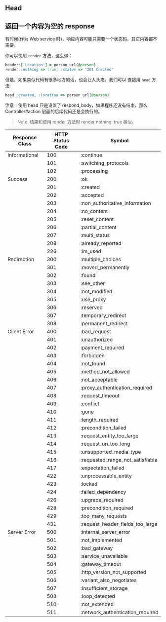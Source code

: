 ## Head

## 返回一个内容为空的 response

有时候(作为 Web service 时)，响应内容可能只需要一个状态码，其它内容都不需要。

你可以使用 `render` 方法，这么做：

```ruby
headers['Location'] = person_url(@person)
render :nothing => true, :status => "201 Created"
```

但是，如果类似代码有很多地方的话，也会让人头疼。我们可以
直接用 `head` 方法:

```ruby
head :created, :location => person_url(@person)
```

注意：使用 head 只是设置了 respond_body，如果程序还没有结束，那么 Controller#action 层面的后续代码还是会执行的。

> Note: 结果和使用 render 方法时 render nothing: true 类似。

|Response Class | HTTP Status Code |	Symbol |
|--|--|--|
|Informational|	100|	:continue|
||101 |	:switching_protocols |
||102 |	:processing |
|Success |	200 |	:ok
||201 |	:created |
| |202 |	:accepted |
| |203 |	:non_authoritative_information |
| |204 |	:no_content |
| |205 |	:reset_content |
| |206 |	:partial_content |
| |207 |	:multi_status |
| |208 |	:already_reported |
| |226 |	:im_used |
|Redirection |	300 |	:multiple_choices
| |301 |	:moved_permanently |
| |302 |	:found |
| |303 |	:see_other |
| |304 |	:not_modified |
| |305 |	:use_proxy |
| |306 |	:reserved |
| |307 |	:temporary_redirect |
| |308 |	:permanent_redirect |
|Client Error |	400	| :bad_request
||401 |	:unauthorized |
||402 |	:payment_required |
||403 |	:forbidden |
||404 |	:not_found |
||405 |	:method_not_allowed |
||406 |	:not_acceptable |
||407 |	:proxy_authentication_required |
||408 |	:request_timeout |
||409 |	:conflict |
||410 |	:gone |
||411 |	:length_required |
||412 |	:precondition_failed |
||413 |	:request_entity_too_large |
||414 |	:request_uri_too_long |
||415 |	:unsupported_media_type |
||416 |	:requested_range_not_satisfiable |
||417 |	:expectation_failed |
||422 |	:unprocessable_entity |
||423 |	:locked |
||424 |	:failed_dependency |
||426 |	:upgrade_required |
||428 |	:precondition_required |
||429 |	:too_many_requests |
||431 |	:request_header_fields_too_large |
|Server  Error |	500	 | :internal_server_error
||501 |	:not_implemented |
||502 |	:bad_gateway |
||503 |	:service_unavailable |
||504 |	:gateway_timeout |
||505 |	:http_version_not_supported |
||506 |	:variant_also_negotiates |
||507 |	:insufficient_storage |
||508 |	:loop_detected |
||510 |	:not_extended |
||511 |	:network_authentication_required |
